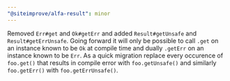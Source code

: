 ```yaml
---
"@siteimprove/alfa-result": minor
---
```


Removed `Err#get` and `Ok#getErr` and added `Result#getUnsafe` and `Result#getErrUnsafe`. Going forward it will only be possible to call `.get` on an instance known to be `Ok` at compile time and dually `.getErr` on an instance known to be `Err`. As a quick migration replace every occurence of `foo.get()` that results in compile error with `foo.getUnsafe()` and similarly `foo.getErr()` with `foo.getErrUnsafe()`.
